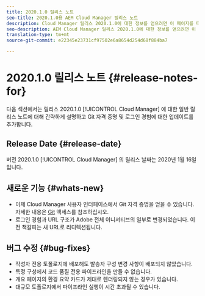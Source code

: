```yaml
---
title: 2020.1.0 릴리스 노트
seo-title: 2020.1.0용 AEM Cloud Manager 릴리스 노트
description: Cloud Manager 릴리스 2020.1.0에 대한 정보를 얻으려면 이 페이지를 따르십시오
seo-description: AEM Cloud Manager 릴리스 2020.1.0에 대한 정보를 얻으려면 이 페이지를 따르십시오.
translation-type: tm+mt
source-git-commit: e22345e23731cf97502e6a8654d254d68f884ba7

---
```


# 2020.1.0 릴리스 노트 {#release-notes-for}

다음 섹션에서는 릴리스 2020.1.0 [!UICONTROL Cloud Manager] 에 대한 일반 릴리스 노트에 대해 간략하게 설명하고 Git 자격 증명 및 로그인 경험에 대한 업데이트를 추가합니다.

## Release Date {#release-date}

버전 2020.1.0 [!UICONTROL Cloud Manager] 의 릴리스 날짜는 2020년 1월 16일입니다.

## 새로운 기능 {#whats-new}

* 이제 Cloud Manager 사용자 인터페이스에서 Git 자격 증명을 얻을 수 있습니다. 자세한 내용은 [Git](/help/using/accessing-git.md) 액세스를 참조하십시오.
* 로그인 경험과 URL 구조가 Adobe 전체 이니셔티브의 일부로 변경되었습니다. 이전 책갈피는 새 URL로 리디렉션됩니다.


## 버그 수정 {#bug-fixes}

* 작성자 전용 토폴로지에 배포해도 발송자 구성 변경 사항이 배포되지 않았습니다.
* 특정 구성에서 코드 품질 전용 파이프라인을 만들 수 없습니다.
* 개요 페이지의 환경 요약 카드가 제대로 렌더링되지 않는 경우가 있습니다.
* 대규모 토폴로지에서 파이프라인 실행이 시간 초과될 수 있습니다.
